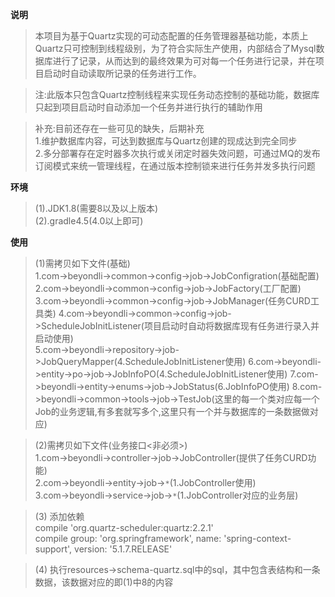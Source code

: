**说明**
> 本项目为基于Quartz实现的可动态配置的任务管理器基础功能，本质上Quartz只可控制到线程级别，为了符合实际生产使用，内部结合了Mysql数据库进行了记录，从而达到的最终效果为可对每一个任务进行记录，并在项目启动时自动读取所记录的任务进行工作。

> 注:此版本只包含Quartz控制线程来实现任务动态控制的基础功能，数据库只起到项目启动时自动添加一个任务并进行执行的辅助作用

> 补充:目前还存在一些可见的缺失，后期补充  
        1.维护数据库内容，可达到数据库与Quartz创建的现成达到完全同步    
        2.多分部署存在定时器多次执行或关闭定时器失效问题，可通过MQ的发布订阅模式来统一管理线程，在通过版本控制锁来进行任务并发多执行问题
        
**环境** 
> (1).JDK1.8(需要8以及以上版本)  
  (2).gradle4.5(4.0以上即可)

**使用**

> (1)需拷贝如下文件(基础)  
      1.com->beyondli->common->config->job->JobConfigration(基础配置)
      2.com->beyondli->common->config->job->JobFactory(工厂配置)
      3.com->beyondli->common->config->job->JobManager(任务CURD工具类)
      4.com->beyondli->common->config->job->ScheduleJobInitListener(项目启动时自动将数据库现有任务进行录入并启动使用)  
      5.com->beyondli->repository->job->JobQueryMapper(4.ScheduleJobInitListener使用)
      6.com->beyondli->entity->po->job->JobInfoPO(4.ScheduleJobInitListener使用)
      7.com->beyondli->entity->enums->job->JobStatus(6.JobInfoPO使用)
      8.com->beyondli->common->tools->job->TestJob(这里的每一个类对应每一个Job的业务逻辑,有多套就写多个,这里只有一个并与数据库的一条数据做对应)
      
> (2)需拷贝如下文件(业务接口<非必须>)  
      1.com->beyondli->controller->job->JobController(提供了任务CURD功能)  
      2.com->beyondli->entity->job->`*`(1.JobController使用)  
      3.com->beyondli->service->job->`*`(1.JobController对应的业务层)
        
> (3) 添加依赖  
    compile 'org.quartz-scheduler:quartz:2.2.1'  
    compile group: 'org.springframework', name: 'spring-context-support', version: '5.1.7.RELEASE'
    
> (4) 执行resources->schema-quartz.sql中的sql，其中包含表结构和一条数据，该数据对应的即(1)中8的内容